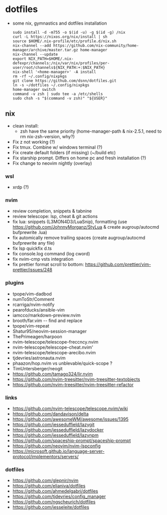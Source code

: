 # dotfiles

- some nix, gymnastics and dotfiles installation
    ```
    sudo install -d -m755 -o $(id -u) -g $(id -g) /nix
    curl -L https://nixos.org/nix/install | sh
    source $HOME/.nix-profile/etc/profile.d/nix.sh
    nix-channel --add https://github.com/nix-community/home-manager/archive/master.tar.gz home-manager
    nix-channel --update
    export NIX_PATH=$HOME/.nix-defexpr/channels:/nix/var/nix/profiles/per-user/root/channels${NIX_PATH:+:$NIX_PATH}
    nix-shell '<home-manager>' -A install
    rm -rf ~/.config/nixpkgs
    git clone https://github.com/dsnn/dotfiles.git
    ln -s ~/dotfiles ~/.config/nixpkgs
    home-manager switch
    command -v zsh | sudo tee -a /etc/shells
    sudo chsh -s "$(command -v zsh)" "${USER}"
    ```
## nix
- clean install:
  - zsh have the same priority (home-manager-path & nix-2.5.1, need to rm nix-zsh-version, why?)
- Fix z not working (?) 
- Fix tmux. Combine w/ windows terminal (?)
- Fix create default folders (if missing) (~/build etc) 
- Fix starship prompt. Differs on home pc and fresh installation (?)
- Fix change to neovim nightly (overlay)

### wsl 
- xrdp (?)

### nvim

- review completion, snippets & tabnine
- review telescope: lsp, cheat & git actions 
- fix lua: snippets (L3MON4D3/LuaSnip), formatting (use https://github.com/JohnnyMorganz/StyLua & create augroup/autocmd bufprewrite .lua)
- fix automically remove trailing spaces (create augroup/autocmd bufprewrite any file)
- fix lsp quickfix d.ts
- fix console.log command (log cword)
- fix nvim-cmp vsts integration 
- fix prettier format scroll to bottom: https://github.com/prettier/vim-prettier/issues/248

### plugins

- tpope/vim-dadbod
- numToStr/Comment
- rcarriga/nvim-notify
- pearofducks/ansible-vim
- iamcco/markdown-preview.nvim
- brooth/far.vim -- find and replace
- tpope/vim-repeat
- Shatur95/neovim-session-manager
- ThePrimeagen/harpoon
- nvim-telescope/telescope-freccncy.nvim
- nvim-telescope/telescope-cheat.nvim'
- nvim-telescope/telescope-arecibo.nvim
- tjdevries/astronauta.nvim
- phaazon/hop.nvim vs unblevable/quick-scope ?
- TimUntersberger/neogit
- https://github.com/tamago324/lir.nvim
- https://github.com/nvim-treesitter/nvim-treesitter-textobjects
- https://github.com/nvim-treesitter/nvim-treesitter-refactor

### links

- https://github.com/nvim-telescope/telescope.nvim/wiki
- https://github.com/dandavison/delta
- https://github.com/awesomeWM/awesome/issues/1395
- https://github.com/jesseduffield/lazygit
- https://github.com/jesseduffield/lazydocker
- https://github.com/jesseduffield/lazynpm
- https://github.com/spaceship-prompt/spaceship-prompt
- https://github.com/neovim/nvim-lspconfig
- https://microsoft.github.io/language-server-protocol/implementors/servers/

### dotfiles

- https://github.com/glepnir/nvim
- https://github.com/elianiva/dotfiles
- https://github.com/ahmedelgabri/dotfiles
- https://github.com/tjdevries/config_manager
- https://github.com/ngscheurich/dotfiles
- https://github.com/jesseleite/dotfiles
